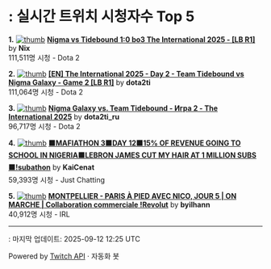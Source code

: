 # : 실시간 트위치 시청자수 Top 5

**1.** [![thumb](https://static-cdn.jtvnw.net/previews-ttv/live_user_nix-320x180.jpg)](https://twitch.tv/Nix)
**[Nigma vs Tidebound 1:0 bo3 The International 2025 - [LB R1]](https://twitch.tv/Nix)** by **Nix**<br>111,511명 시청  - Dota 2

**2.** [![thumb](https://static-cdn.jtvnw.net/previews-ttv/live_user_dota2ti-320x180.jpg)](https://twitch.tv/dota2ti)
**[[EN] The International 2025 - Day 2 - Team Tidebound vs Nigma Galaxy - Game 2 [LB R1]](https://twitch.tv/dota2ti)** by **dota2ti**<br>111,064명 시청  - Dota 2

**3.** [![thumb](https://static-cdn.jtvnw.net/previews-ttv/live_user_dota2ti_ru-320x180.jpg)](https://twitch.tv/dota2ti_ru)
**[Nigma Galaxy vs. Team Tidebound - Игра 2 - The International 2025](https://twitch.tv/dota2ti_ru)** by **dota2ti_ru**<br>96,717명 시청  - Dota 2

**4.** [![thumb](https://static-cdn.jtvnw.net/previews-ttv/live_user_kaicenat-320x180.jpg)](https://twitch.tv/KaiCenat)
**[🟫MAFIATHON 3🟫DAY 12🟫15% OF REVENUE GOING TO SCHOOL IN NIGERIA🟫LEBRON JAMES CUT MY HAIR AT 1 MILLION SUBS🟫!subathon](https://twitch.tv/KaiCenat)** by **KaiCenat**<br>59,393명 시청  - Just Chatting

**5.** [![thumb](https://static-cdn.jtvnw.net/previews-ttv/live_user_byilhann-320x180.jpg)](https://twitch.tv/byilhann)
**[MONTPELLIER - PARIS À PIED AVEC NICO, JOUR 5 | ON MARCHE | Collaboration commerciale !Revolut](https://twitch.tv/byilhann)** by **byilhann**<br>40,912명 시청  - IRL


---
: 마지막 업데이트: 2025-09-12 12:25 UTC

Powered by [Twitch API](https://dev.twitch.tv/docs/api/reference) · 자동화 봇